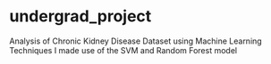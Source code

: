 # undergrad_project
Analysis of Chronic Kidney Disease Dataset using Machine Learning Techniques
I made use of the SVM and Random Forest model
